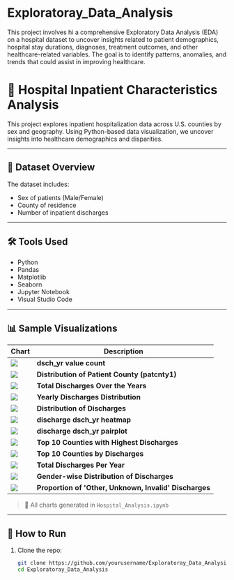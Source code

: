 # Exploratoray_Data_Analysis
This project involves hi a comprehensive Exploratory Data Analysis (EDA) on a hospital dataset to uncover insights related to patient demographics, hospital stay durations, diagnoses, treatment outcomes, and other healthcare-related variables. The goal is to identify patterns, anomalies, and trends that could assist in improving healthcare.

# 🏥 Hospital Inpatient Characteristics Analysis

This project explores inpatient hospitalization data across U.S. counties by sex and geography. Using Python-based data visualization, we uncover insights into healthcare demographics and disparities.

---

## 📁 Dataset Overview

The dataset includes:
- Sex of patients (Male/Female)
- County of residence
- Number of inpatient discharges

---

## 🛠️ Tools Used

- Python
- Pandas
- Matplotlib
- Seaborn
- Jupyter Notebook
- Visual Studio Code

---

## 📊 Sample Visualizations

| Chart | Description |
|-------|-------------|
| ![](output.png) | **dsch_yr value count** |
| ![](output1.png) | **Distribution of Patient County (patcnty1)** |
| ![](output2.png) | **Total Discharges Over the Years** |
| ![](output3.png) | **Yearly Discharges Distribution** |
| ![](output4.png) | **Distribution of Discharges** |
| ![](output5.png) | **discharge dsch_yr heatmap** |
| ![](output6.png) | **discharge dsch_yr pairplot** |
| ![](output7.png) | **Top 10 Counties with Highest Discharges** |
| ![](output8.png) | **Top 10 Counties by Discharges** |
| ![](output9.png) | **Total Discharges Per Year** |
| ![](output10.png) | **Gender-wise Distribution of Discharges** |
| ![](output11.png) | **Proportion of 'Other, Unknown, Invalid' Discharges** |

> 📌 All charts generated in `Hospital_Analysis.ipynb`

---

## 🚀 How to Run

1. Clone the repo:
   ```bash
   git clone https://github.com/yourusername/Exploratoray_Data_Analysis.git
   cd Exploratoray_Data_Analysis
